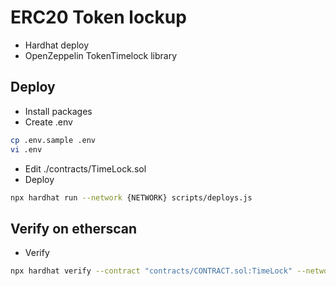 # ERC20 Token lockup

- Hardhat deploy
- OpenZeppelin TokenTimelock library

## Deploy

- Install packages
- Create .env

```bash
cp .env.sample .env
vi .env
```

- Edit ./contracts/TimeLock.sol
- Deploy

```bash
npx hardhat run --network {NETWORK} scripts/deploys.js
```

## Verify on etherscan

- Verify

```bash
npx hardhat verify --contract "contracts/CONTRACT.sol:TimeLock" --network {NETWORK} {CONTRACT_ADDRESS}
```
